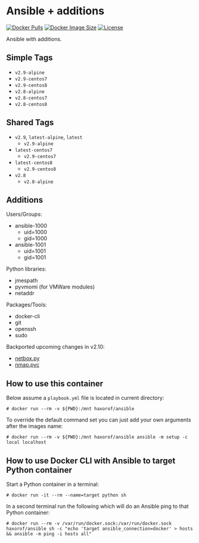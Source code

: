 # Ansible + additions

[![Docker Pulls](https://img.shields.io/docker/pulls/haxorof/ansible.svg?style=popout-square)](https://hub.docker.com/r/haxorof/ansible/)
[![Docker Image Size](https://img.shields.io/microbadger/image-size/haxorof/ansible/latest.svg?style=popout-square)](https://hub.docker.com/r/haxorof/ansible/)
[![License](https://img.shields.io/github/license/haxorof/docker-ansible.svg?style=popout-square)](https://hub.docker.com/r/haxorof/ansible/)

Ansible with additions.

## Simple Tags

- `v2.9-alpine`
- `v2.9-centos7`
- `v2.9-centos8`
- `v2.8-alpine`
- `v2.8-centos7`
- `v2.8-centos8`

## Shared Tags

- `v2.9`, `latest-alpine`, `latest`
  - `v2.9-alpine`
- `latest-centos7`
  - `v2.9-centos7`
- `latest-centos8`
  - `v2.9-centos8`
- `v2.8`
  - `v2.8-alpine`

## Additions

Users/Groups:

- ansible-1000
  - uid=1000
  - gid=1000
- ansible-1001
  - uid=1001
  - gid=1001

Python libraries:

- jmespath
- pyvmomi (for VMWare modules)
- netaddr

Packages/Tools:

- docker-cli
- git
- openssh
- sudo

Backported upcoming changes in v2.10:

- [netbox.py](https://raw.githubusercontent.com/ansible/ansible/faf8fc62cb74f442c2446ac6f5798cecd107feff/lib/ansible/plugins/inventory/netbox.py)
- [nmap.pyc](https://raw.githubusercontent.com/ansible/ansible/68b981ae21f85e96d951aefac6acd1b0d169cefe/lib/ansible/plugins/inventory/nmap.py)

## How to use this container

Below assume a `playbook.yml` file is located in current directory:

```console
# docker run --rm -v ${PWD}:/mnt haxorof/ansible
```

To override the default command set you can just add your own arguments after the images name:

```console
# docker run --rm -v ${PWD}:/mnt haxorof/ansible ansible -m setup -c local localhost
```

## How to use Docker CLI with Ansible to target Python container

Start a Python container in a terminal:

```console
# docker run -it --rm --name=target python sh
```

In a second terminal run the following which will do an Ansible ping to that Python container:

```console
# docker run --rm -v /var/run/docker.sock:/var/run/docker.sock haxorof/ansible sh -c "echo 'target ansible_connection=docker' > hosts && ansible -m ping -i hosts all"
```

